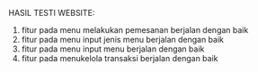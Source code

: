 HASIL TESTI WEBSITE:
1. fitur pada menu melakukan pemesanan berjalan dengan baik
2. fitur pada menu input jenis menu berjalan dengan baik
3. fitur pada menu input menu berjalan dengan baik
4. fitur pada menukelola transaksi berjalan dengan baik
